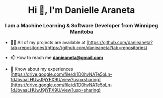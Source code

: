 <h1 align="center">Hi 👋, I'm Danielle Araneta</h1>
<h3 align="center">I am a Machine Learning & Software Developer from Winnipeg Manitoba</h3>

- 👨‍💻 All of my projects are available at [https://github.com/danieaneta?tab=repositories](https://github.com/danieaneta?tab=repositories)

- 📫 How to reach me **danieaneta@gmail.com**

- 📄 Know about my experiences [https://drive.google.com/file/d/1D0hvNATe5oLn-1dJbvaaLHUwJ9jYFX9U/view?usp=sharing](https://drive.google.com/file/d/1D0hvNATe5oLn-1dJbvaaLHUwJ9jYFX9U/view?usp=sharing)
